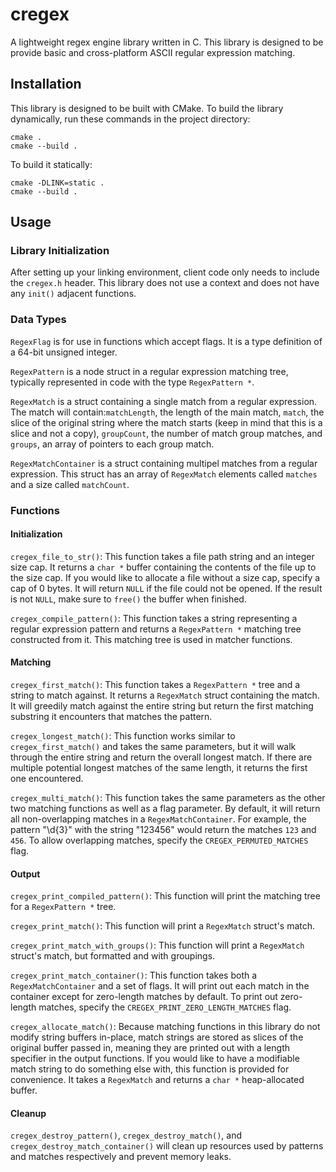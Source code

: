 # cregex
A lightweight regex engine library written in C.
This library is designed to be provide basic and cross-platform ASCII regular expression matching.

## Installation
This library is designed to be built with CMake. 
To build the library dynamically, run these commands in the project directory:

```
cmake .
cmake --build .
```
To build it statically:
```
cmake -DLINK=static .
cmake --build .
```

## Usage
### Library Initialization
After setting up your linking environment, client code only needs to include the `cregex.h` header.
This library does not use a context and does not have any `init()` adjacent functions.

### Data Types
`RegexFlag` is for use in functions which accept flags. It is a type definition of a 64-bit unsigned integer.

`RegexPattern` is a node struct in a regular expression matching tree, typically represented in code with the type `RegexPattern *`.

`RegexMatch` is a struct containing a single match from a regular expression. 
The match will contain:`matchLength`, the length of the main match, `match`, 
the slice of the original string where the match starts (keep in mind that this is a slice and not a copy), 
`groupCount`, the number of match group matches,
and `groups`, an array of pointers to each group match.

`RegexMatchContainer` is a struct containing multipel matches from a regular expression.
This struct has an array of `RegexMatch` elements called `matches` and a size called `matchCount`.

### Functions

#### Initialization 
`cregex_file_to_str()`:
This function takes a file path string and an integer size cap.
It returns a `char *` buffer containing the contents of the file up to the size cap.
If you would like to allocate a file without a size cap, specify a cap of 0 bytes.
It will return `NULL` if the file could not be opened.
If the result is not `NULL`, make sure to `free()` the buffer when finished.

`cregex_compile_pattern()`:
This function takes a string representing a regular expression pattern and returns a 
`RegexPattern *` matching tree constructed from it. This matching tree is used in matcher 
functions.

#### Matching
`cregex_first_match()`:
This function takes a `RegexPattern *` tree and a string to match against. 
It returns a `RegexMatch` struct containing the match. It will greedily match against the entire string but return the 
first matching substring it encounters that matches the pattern.

`cregex_longest_match()`:
This function works similar to `cregex_first_match()` and takes the same parameters, but it will walk through the entire
string and return the overall longest match. If there are multiple potential longest matches of the same length, it returns the 
first one encountered.

`cregex_multi_match()`:
This function takes the same parameters as the other two matching functions as well as a flag parameter.
By default, it will return all non-overlapping matches in a `RegexMatchContainer`. For example, the pattern "\d{3}" with
the string "123456" would return the matches `123` and `456`. To allow overlapping matches, 
specify the `CREGEX_PERMUTED_MATCHES` flag.

#### Output
`cregex_print_compiled_pattern()`:
This function will print the matching tree for a `RegexPattern *` tree.

`cregex_print_match()`:
This function will print a `RegexMatch` struct's match.

`cregex_print_match_with_groups()`:
This function will print a `RegexMatch` struct's match, but formatted and with 
groupings.

`cregex_print_match_container()`:
This function takes both a `RegexMatchContainer` and a set of flags. It will 
print out each match in the container except for zero-length matches by default.
To print out zero-length matches, specify the `CREGEX_PRINT_ZERO_LENGTH_MATCHES` flag.

`cregex_allocate_match()`:
Because matching functions in this library do not modify string buffers in-place, match strings are stored as slices of the original
buffer passed in, meaning they are printed out with a length specifier in the output functions. If
you would like to have a modifiable match string to do something else with, this function is provided for convenience. It takes a 
`RegexMatch` and returns a `char *` heap-allocated buffer.

#### Cleanup
`cregex_destroy_pattern()`, `cregex_destroy_match()`, and `cregex_destroy_match_container()` will clean up resources used by 
patterns and matches respectively and prevent memory leaks.

